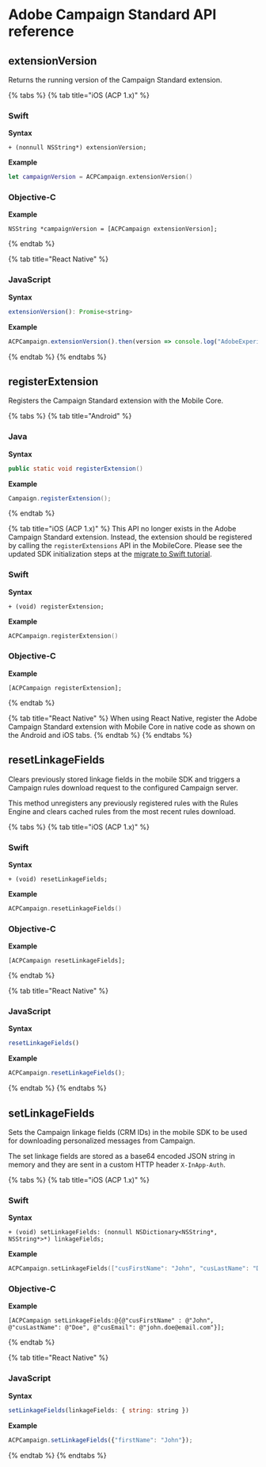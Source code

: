 # Adobe Campaign Standard API reference

## extensionVersion

Returns the running version of the Campaign Standard extension.

{% tabs %}
{% tab title="iOS \(ACP 1.x\)" %}
### Swift

**Syntax**

```text
+ (nonnull NSString*) extensionVersion;
```

**Example**

```swift
let campaignVersion = ACPCampaign.extensionVersion()
```

### Objective-C

**Example**

```text
NSString *campaignVersion = [ACPCampaign extensionVersion];
```
{% endtab %}

{% tab title="React Native" %}
### JavaScript

**Syntax**

```javascript
extensionVersion(): Promise<string>
```

**Example**

```javascript
ACPCampaign.extensionVersion().then(version => console.log("AdobeExperienceSDK: ACPCampaign version: " + version));
```
{% endtab %}
{% endtabs %}

## registerExtension

Registers the Campaign Standard extension with the Mobile Core.

{% tabs %}
{% tab title="Android" %}
### Java

**Syntax**

```java
public static void registerExtension()
```

**Example**

```java
Campaign.registerExtension();
```
{% endtab %}

{% tab title="iOS \(ACP 1.x\)" %}
This API no longer exists in the Adobe Campaign Standard extension. Instead, the extension should be registered by calling the `registerExtensions` API in the MobileCore. Please see the updated SDK initialization steps at the [migrate to Swift tutorial](https://aep-sdks.gitbook.io/docs/resources/migrate-to-swift).

### Swift

**Syntax**

```text
+ (void) registerExtension;
```

**Example**

```swift
ACPCampaign.registerExtension()
```

### Objective-C

**Example**

```text
[ACPCampaign registerExtension];
```
{% endtab %}

{% tab title="React Native" %}
When using React Native, register the Adobe Campaign Standard extension with Mobile Core in native code as shown on the Android and iOS tabs.
{% endtab %}
{% endtabs %}

## resetLinkageFields

Clears previously stored linkage fields in the mobile SDK and triggers a Campaign rules download request to the configured Campaign server.

This method unregisters any previously registered rules with the Rules Engine and clears cached rules from the most recent rules download.

{% tabs %}
{% tab title="iOS \(ACP 1.x\)" %}
### Swift

**Syntax**

```text
+ (void) resetLinkageFields;
```

**Example**

```swift
ACPCampaign.resetLinkageFields()
```

### Objective-C

**Example**

```text
[ACPCampaign resetLinkageFields];
```
{% endtab %}

{% tab title="React Native" %}
### JavaScript

**Syntax**

```javascript
resetLinkageFields()
```

**Example**

```javascript
ACPCampaign.resetLinkageFields();
```
{% endtab %}
{% endtabs %}

## setLinkageFields

Sets the Campaign linkage fields \(CRM IDs\) in the mobile SDK to be used for downloading personalized messages from Campaign.

The set linkage fields are stored as a base64 encoded JSON string in memory and they are sent in a custom HTTP header `X-InApp-Auth`.

{% tabs %}
{% tab title="iOS \(ACP 1.x\)" %}
### Swift

**Syntax**

```text
+ (void) setLinkageFields: (nonnull NSDictionary<NSString*, NSString*>*) linkageFields;
```

**Example**

```swift
ACPCampaign.setLinkageFields(["cusFirstName": "John", "cusLastName": "Doe", "cusEmail": "john.doe@email.com"])
```

### Objective-C

**Example**

```text
[ACPCampaign setLinkageFields:@{@"cusFirstName" : @"John", @"cusLastName": @"Doe", @"cusEmail": @"john.doe@email.com"}];
```
{% endtab %}

{% tab title="React Native" %}
### JavaScript

**Syntax**

```javascript
setLinkageFields(linkageFields: { string: string })
```

**Example**

```javascript
ACPCampaign.setLinkageFields({"firstName": "John"});
```
{% endtab %}
{% endtabs %}

